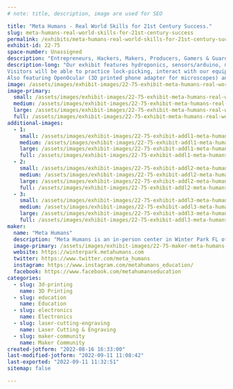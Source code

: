 ```yaml
---
# note: title, description, image are used for SEO

title: "Meta Humans - Real World Skills for 21st Century Success."
slug: meta-humans-real-world-skills-for-21st-century-success
permalink: /exhibits/meta-humans-real-world-skills-for-21st-century-success/
exhibit-id: 22-75
space-number: Unassigned
description: "Entrepreneurs, Hackers, Makers, Producers, Gamers & Guardians - Which Tracks will you choose? "
description-long: "Our exhibit features hydroponics, sensors/arduino, microscopes, 3D printer, Glowforge Laser, Vinyl Heat Press, Esports, lock picking and various items on display (custom PCB badges, cybersecurity board games, customized engraved acrylic/wood items). 
Visitors will be able to practice lock-picking, interact with our equipment/projects and receive various customized items (made on-site): engraved pencils, heat-pressed bandanas with some design selection. 
Also featuring OpenOcular (3D printed phone adapter for microscopes) and its founder/maker."
image: /assets/images/exhibit-images/22-75-exhibit-meta-humans-real-world-skills-for-21st-century-success-screen-shot-2022-08-16-at-4-23-46-pm-large.png
image-primary: 
  small: /assets/images/exhibit-images/22-75-exhibit-meta-humans-real-world-skills-for-21st-century-success-screen-shot-2022-08-16-at-4-23-46-pm-small.png
  medium: /assets/images/exhibit-images/22-75-exhibit-meta-humans-real-world-skills-for-21st-century-success-screen-shot-2022-08-16-at-4-23-46-pm-medium.png
  large: /assets/images/exhibit-images/22-75-exhibit-meta-humans-real-world-skills-for-21st-century-success-screen-shot-2022-08-16-at-4-23-46-pm-large.png
  full: /assets/images/exhibit-images/22-75-exhibit-meta-humans-real-world-skills-for-21st-century-success-screen-shot-2022-08-16-at-4-23-46-pm-full.png
additional-images: 
  - 1:
    small: /assets/images/exhibit-images/22-75-exhibit-addl1-meta-humans-real-world-skills-for-21st-century-success-openocular-small.png
    medium: /assets/images/exhibit-images/22-75-exhibit-addl1-meta-humans-real-world-skills-for-21st-century-success-openocular-medium.png
    large: /assets/images/exhibit-images/22-75-exhibit-addl1-meta-humans-real-world-skills-for-21st-century-success-openocular-large.png
    full: /assets/images/exhibit-images/22-75-exhibit-addl1-meta-humans-real-world-skills-for-21st-century-success-openocular-full.png
  - 2:
    small: /assets/images/exhibit-images/22-75-exhibit-addl2-meta-humans-real-world-skills-for-21st-century-success-screen-shot-2022-08-21-at-1-39-11-pm-small.png
    medium: /assets/images/exhibit-images/22-75-exhibit-addl2-meta-humans-real-world-skills-for-21st-century-success-screen-shot-2022-08-21-at-1-39-11-pm-medium.png
    large: /assets/images/exhibit-images/22-75-exhibit-addl2-meta-humans-real-world-skills-for-21st-century-success-screen-shot-2022-08-21-at-1-39-11-pm-large.png
    full: /assets/images/exhibit-images/22-75-exhibit-addl2-meta-humans-real-world-skills-for-21st-century-success-screen-shot-2022-08-21-at-1-39-11-pm-full.png
  - 3:
    small: /assets/images/exhibit-images/22-75-exhibit-addl3-meta-humans-real-world-skills-for-21st-century-success-booth-mockup-small.jpg
    medium: /assets/images/exhibit-images/22-75-exhibit-addl3-meta-humans-real-world-skills-for-21st-century-success-booth-mockup-medium.jpg
    large: /assets/images/exhibit-images/22-75-exhibit-addl3-meta-humans-real-world-skills-for-21st-century-success-booth-mockup-large.jpg
    full: /assets/images/exhibit-images/22-75-exhibit-addl3-meta-humans-real-world-skills-for-21st-century-success-booth-mockup-full.jpg
maker: 
  name: "Meta Humans"
  description: "Meta Humans is an in-person center in Winter Park FL offering after school programs, homeschool support, camps and workshops in technology, science and business. Meta Humans shapes future leaders through critical thinking strategies and a STEAM based educational approach. Preparing children ages 7-17 for 21st century opportunities."
  image-primary: /assets/images/exhibit-images/22-75-maker-meta-humans-real-world-skills-for-21st-century-success-logo-metahumans-vertical-2019-rgb-transparent-medium.png
  website: https://winterpark.metahumans.com
  twitter: https://www.twitter.com/meta_humans
  instagram: https://www.instagram.com/metahumans_education/
  facebook: https://www.facebook.com/metahumanseducation
categories: 
  - slug: 3d-printing
    name: 3D Printing
  - slug: education
    name: Education
  - slug: electronics
    name: Electronics
  - slug: laser-cutting-engraving
    name: Laser Cutting & Engraving
  - slug: maker-community
    name: Maker Community
created-jotform: "2022-08-16 16:33:00"
last-modified-jotform: "2022-09-11 11:08:42"
last-exported: "2022-09-11 11:32:51"
sitemap: false

---
```

